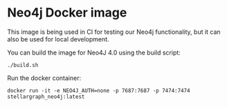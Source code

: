# Neo4j Docker image

This image is being used in CI for testing our Neo4j functionality, but it can also be used for local development.

You can build the image for Neo4J 4.0 using the build script:
```
./build.sh
```

Run the docker container:
```
docker run -it -e NEO4J_AUTH=none -p 7687:7687 -p 7474:7474 stellargraph_neo4j:latest
```
